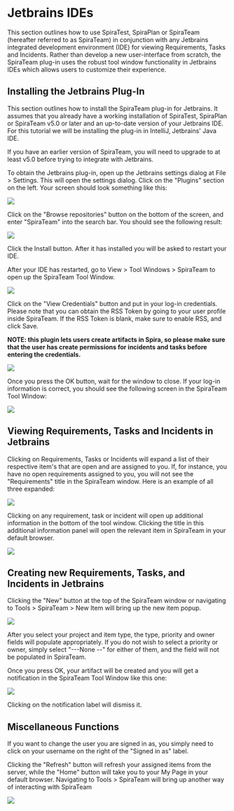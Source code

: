 # Jetbrains IDEs
This section outlines how to use SpiraTest, SpiraPlan or SpiraTeam (hereafter referred to as SpiraTeam) in conjunction with any Jetbrains integrated development environment (IDE) for viewing Requirements, Tasks and Incidents. Rather than develop a new user-interface from scratch, the SpiraTeam plug-in uses the robust tool window functionality in Jetbrains IDEs which allows users to customize their experience.


## Installing the Jetbrains Plug-In
This section outlines how to install the SpiraTeam plug-in for Jetbrains. It assumes that you already have a working installation of SpiraTest, SpiraPlan or SpiraTeam v5.0 or later and an up-to-date version of your Jetbrains IDE. For this tutorial we will be installing the plug-in in IntelliJ, Jetbrains' Java IDE.

If you have an earlier version of SpiraTeam, you will need to upgrade to at least v5.0 before trying to integrate with Jetbrains.

To obtain the Jetbrains plug-in, open up the Jetbrains settings dialog at File \> Settings. This will open the settings dialog. Click on the "Plugins" section on the left. Your screen should look something like this:

![](img/Jetbrains_IDEs_6.png)

Click on the "Browse repositories" button on the bottom of the screen, and enter "SpiraTeam" into the search bar. You should see the following result:

![](img/Jetbrains_IDEs_7.png)

Click the Install button. After it has installed you will be asked to restart your IDE.

After your IDE has restarted, go to View \> Tool Windows \> SpiraTeam to open up the SpiraTeam Tool Window.

![](img/Jetbrains_IDEs_8.png)

Click on the "View Credentials" button and put in your log-in credentials. Please note that you can obtain the RSS Token by going to your user profile inside SpiraTeam. If the RSS Token is blank, make sure to enable RSS, and click Save. 

**NOTE: this plugin lets users create artifacts in Spira, so please make sure that the user has create permissions for incidents and tasks before entering the credentials.**

![](img/Jetbrains_IDEs_9.png)

Once you press the OK button, wait for the window to close. If your log-in information is correct, you should see the following screen in the SpiraTeam Tool Window:

![](img/Jetbrains_IDEs_10.png)


## Viewing Requirements, Tasks and Incidents in Jetbrains

Clicking on Requirements, Tasks or Incidents will expand a list of their respective item's that are open and are assigned to you. If, for instance, you have no open requirements assigned to you, you will not see the "Requirements" title in the SpiraTeam window. Here is an example of all three expanded:

![](img/Jetbrains_IDEs_11.png)

Clicking on any requirement, task or incident will open up additional information in the bottom of the tool window. Clicking the title in this additional information panel will open the relevant item in SpiraTeam in your default browser.

![](img/Jetbrains_IDEs_12.png)


## Creating new Requirements, Tasks, and Incidents in Jetbrains

Clicking the "New" button at the top of the SpiraTeam window or navigating to Tools \> SpiraTeam \> New Item will bring up the new item popup.

![](img/Jetbrains_IDEs_13.png)

After you select your project and item type, the type, priority and owner fields will populate appropriately. If you do not wish to select a priority or owner, simply select "---None --" for either of them, and the field will not be populated in SpiraTeam.

Once you press OK, your artifact will be created and you will get a notification in the SpiraTeam Tool Window like this one:

![](img/Jetbrains_IDEs_14.png)

Clicking on the notification label will dismiss it.


## Miscellaneous Functions

If you want to change the user you are signed in as, you simply need to click on your username on the right of the "Signed in as" label.

Clicking the "Refresh" button will refresh your assigned items from the server, while the "Home" button will take you to your My Page in your default browser. Navigating to Tools \> SpiraTeam will bring up another way of interacting with SpiraTeam

![](img/Jetbrains_IDEs_15.png)

